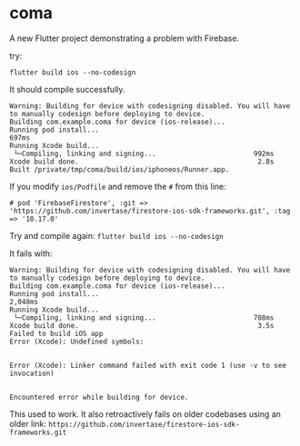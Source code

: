 # coma

A new Flutter project demonstrating a problem with Firebase.

try:

    flutter build ios --no-codesign

It should compile successfully.

```
Warning: Building for device with codesigning disabled. You will have to manually codesign before deploying to device.
Building com.example.coma for device (ios-release)...
Running pod install...                                             697ms
Running Xcode build...
 └─Compiling, linking and signing...                        992ms
Xcode build done.                                            2.8s
Built /private/tmp/coma/build/ios/iphoneos/Runner.app.
```

If you modify `ios/Podfile` and remove the `#` from this line:

```
# pod 'FirebaseFirestore', :git => 'https://github.com/invertase/firestore-ios-sdk-frameworks.git', :tag => '10.17.0'
```

Try and compile again: `flutter build ios --no-codesign`

It fails with:

```
Warning: Building for device with codesigning disabled. You will have to manually codesign before deploying to device.
Building com.example.coma for device (ios-release)...
Running pod install...                                           2,048ms
Running Xcode build...
 └─Compiling, linking and signing...                        708ms
Xcode build done.                                            3.5s
Failed to build iOS app
Error (Xcode): Undefined symbols:


Error (Xcode): Linker command failed with exit code 1 (use -v to see invocation)


Encountered error while building for device.
```

This used to work. It also retroactively fails on older codebases using an older link: `https://github.com/invertase/firestore-ios-sdk-frameworks.git`
